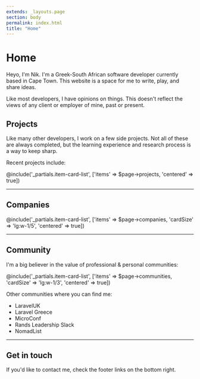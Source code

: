 ```yaml
---
extends: _layouts.page
section: body
permalink: index.html
title: "Home"
---
```


# Home

Heyo, I'm Nik. I'm a Greek-South African software developer currently based in Cape Town. This website is a space for me to write, play, and share ideas.

Like most developers, I have opinions on things. This doesn't reflect the views of any client or employer of mine, past or present.

## Projects

Like many other developers, I work on a few side projects. Not all of these are always completed, but the learning experience and research process is a way to keep sharp.

Recent projects include:

@include('_partials.item-card-list', ['items' => $page->projects, 'centered' => true])

---
## Companies

@include('_partials.item-card-list', ['items' => $page->companies, 'cardSize' => 'lg:w-1/5', 'centered' => true])

---
## Community 

I'm a big believer in the value of professional & personal communities:

@include('_partials.item-card-list', ['items' => $page->communities, 'cardSize' => 'lg:w-1/3', 'centered' => true])

Other communities where you can find me:

- LaravelUK
- Laravel Greece
- MicroConf
- Rands Leadership Slack
- NomadList

---
## Get in touch

If you'd like to contact me, check the footer links on the bottom right.

